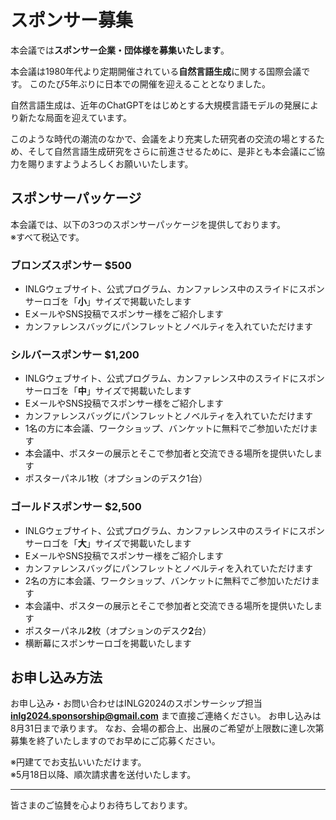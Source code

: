 # スポンサー募集

本会議では**スポンサー企業・団体様を募集いたします**。

本会議は1980年代より定期開催されている**自然言語生成**に関する国際会議です。
このたび5年ぶりに日本での開催を迎えることとなりました。

自然言語生成は、近年のChatGPTをはじめとする大規模言語モデルの発展により新たな局面を迎えています。

このような時代の潮流のなかで、会議をより充実した研究者の交流の場とするため、そして自然言語生成研究をさらに前進させるために、是非とも本会議にご協力を賜りますようよろしくお願いいたします。

## スポンサーパッケージ

本会議では、以下の3つのスポンサーパッケージを提供しております。  
※すべて税込です。

### ブロンズスポンサー $500

- INLGウェブサイト、公式プログラム、カンファレンス中のスライドにスポンサーロゴを「**小**」サイズで掲載いたします
- EメールやSNS投稿でスポンサー様をご紹介します
- カンファレンスバッグにパンフレットとノベルティを入れていただけます

### シルバースポンサー $1,200

- INLGウェブサイト、公式プログラム、カンファレンス中のスライドにスポンサーロゴを「**中**」サイズで掲載いたします
- EメールやSNS投稿でスポンサー様をご紹介します
- カンファレンスバッグにパンフレットとノベルティを入れていただけます
- 1名の方に本会議、ワークショップ、バンケットに無料でご参加いただけます
- 本会議中、ポスターの展示とそこで参加者と交流できる場所を提供いたします
 - ポスターパネル1枚（オプションのデスク1台）

### ゴールドスポンサー $2,500

- INLGウェブサイト、公式プログラム、カンファレンス中のスライドにスポンサーロゴを「**大**」サイズで掲載いたします
- EメールやSNS投稿でスポンサー様をご紹介します
- カンファレンスバッグにパンフレットとノベルティを入れていただけます
- 2名の方に本会議、ワークショップ、バンケットに無料でご参加いただけます
- 本会議中、ポスターの展示とそこで参加者と交流できる場所を提供いたします
 - ポスターパネル**2**枚（オプションのデスク**2**台）
- 横断幕にスポンサーロゴを掲載いたします

## お申し込み方法

お申し込み・お問い合わせはINLG2024のスポンサーシップ担当 **<a href="mailto:inlg2024.sponsorship@gmail.com">inlg2024.sponsorship@gmail.com</a>** まで直接ご連絡ください。
お申し込みは8月31日まで承ります。
なお、会場の都合上、出展のご希望が上限数に達し次第募集を終了いたしますのでお早めにご応募ください。

※円建てでお支払いいただけます。  
※5月18日以降、順次請求書を送付いたします。

---

皆さまのご協賛を心よりお待ちしております。
